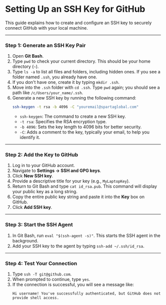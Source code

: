 # Setting Up an SSH Key for GitHub

This guide explains how to create and configure an SSH key to securely connect GitHub with your local machine.

---

### **Step 1: Generate an SSH Key Pair**

1.  Open **Git Bash**.
2.  Type `pwd` to check your current directory. This should be your home directory (`~`).
3.  Type `ls -a` to list all files and folders, including hidden ones. If you see a folder named `.ssh`, you already have one.
4.  If you don't have one, create it by typing `mkdir .ssh`.
5.  Move into the `.ssh` folder with `cd .ssh`. Type `pwd` again; you should see a path like `/c/Users/your_name/.ssh`.
6.  Generate a new SSH key by running the following command:
    ```bash
    ssh-keygen -t rsa -b 4096 -C "youremail@spartaglobal.com"
    ```
    * `ssh-keygen`: The command to create a new SSH key.
    * `-t rsa`: Specifies the RSA encryption type.
    * `-b 4096`: Sets the key length to 4096 bits for better security.
    * `-C`: Adds a comment to the key, typically your email, to help you identify it.

---

### **Step 2: Add the Key to GitHub**

1.  Log in to your GitHub account.
2.  Navigate to **Settings → SSH and GPG keys**.
3.  Click **New SSH key**.
4.  Provide a descriptive title for your key (e.g., `MyLaptopKey`).
5.  Return to Git Bash and type `cat id_rsa.pub`. This command will display your public key as a long string.
6.  Copy the entire public key string and paste it into the **Key** box on GitHub.
7.  Click **Add SSH key**.

---

### **Step 3: Start the SSH Agent**

1.  In Git Bash, run `eval "$(ssh-agent -s)"`. This starts the SSH agent in the background.
2.  Add your SSH key to the agent by typing `ssh-add ~/.ssh/id_rsa`.

---

### **Step 4: Test Your Connection**

1.  Type `ssh -T git@github.com`.
2.  When prompted to continue, type `yes`.
3.  If the connection is successful, you will see a message like:
    ```
    Hi username! You've successfully authenticated, but GitHub does not provide shell access.
    ```